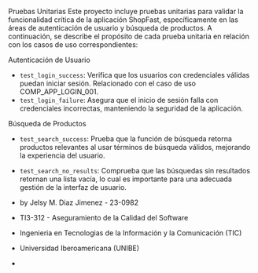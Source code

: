 Pruebas Unitarias
Este proyecto incluye pruebas unitarias para validar la funcionalidad crítica de la aplicación ShopFast, específicamente en las áreas de autenticación de usuario y búsqueda de productos. A continuación, se describe el propósito de cada prueba unitaria en relación con los casos de uso correspondientes:

Autenticación de Usuario
- `test_login_success`: Verifica que los usuarios con credenciales válidas puedan iniciar sesión. Relacionado con el caso de uso COMP_APP_LOGIN_001.
- `test_login_failure`: Asegura que el inicio de sesión falla con credenciales incorrectas, manteniendo la seguridad de la aplicación.

Búsqueda de Productos
- `test_search_success`: Prueba que la función de búsqueda retorna productos relevantes al usar términos de búsqueda válidos, mejorando la experiencia del usuario.
- `test_search_no_results`: Comprueba que las búsquedas sin resultados retornan una lista vacía, lo cual es importante para una adecuada gestión de la interfaz de usuario.

- by Jelsy M. Diaz Jimenez - 23-0982
- TI3-312 - Aseguramiento de la Calidad del Software
- Ingenieria en Tecnologias de la Información y la Comunicación (TIC)
- Universidad Iberoamericana (UNIBE)
- 
